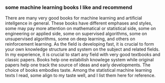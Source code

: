 ### some machine learning books I like and recommend

There are many very good books for machine learning and artificial intellgence in general. These books have different
emphases and styles, some may pay more attention on mathematical or statistical side, some on engineering or applied side, 
some on supervised algorithms, some on unsupervised algorithms, some on deep learning, and others on reinforcement learning. 
As the field is developing fast, it is crucial to form your own knowledge structure and system on the subject and related fields. 
In my experience, it is crucial to start any field with very good textbooks and classic papers. Books help one estabilish knowlege system while original papers help one track the source of ideas and early developments. The choice of books embodies taste. 
Among the statistical machine learning texts I read, some align to my taste well, and I list them here for reference.
